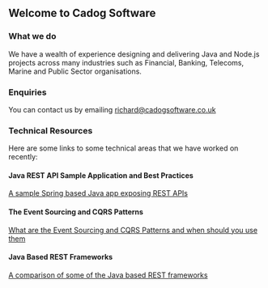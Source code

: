 ## Welcome to Cadog Software

### What we do
We have a wealth of experience designing and delivering Java and Node.js projects across many industries such as Financial, Banking, Telecoms, Marine and Public Sector organisations.

### Enquiries
You can contact us by emailing [richard@cadogsoftware.co.uk](mailto:richard@cadogsoftware.co.uk)

### Technical Resources
Here are some links to some technical areas that we have worked on recently:

#### Java REST API Sample Application and Best Practices
[A sample Spring based Java app exposing REST APIs](docs/spring-rest/SpringRESTBestPractices.md)

#### The Event Sourcing and CQRS Patterns
[What are the Event Sourcing and CQRS Patterns and when should you use them](docs/event-sourcing-and-cqrs/EventSourcingAndCQRS.md)

#### Java Based REST Frameworks
[A comparison of some of the Java based REST frameworks](docs/java-rest-frameworks/evaluation.md)
